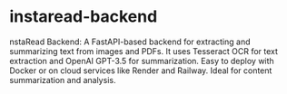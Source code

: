 # instaread-backend
nstaRead Backend: A FastAPI-based backend for extracting and summarizing text from images and PDFs. It uses Tesseract OCR for text extraction and OpenAI GPT-3.5 for summarization. Easy to deploy with Docker or on cloud services like Render and Railway. Ideal for content summarization and analysis.
